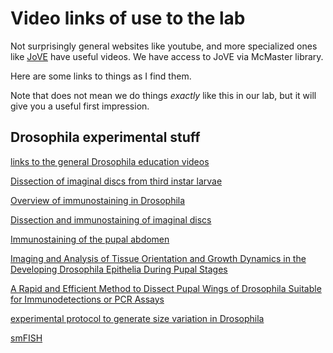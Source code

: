 # Video links of use to the lab

Not surprisingly general websites like youtube, and more specialized ones like [JoVE](https://www.jove.com/) have useful videos. We have access to JoVE via McMaster library.

Here are some links to things as I find them.

Note that does not mean we do things *exactly* like this in our lab, but it will give you a useful first impression.


## Drosophila experimental stuff

[links to the general Drosophila education videos](https://www.jove.com/search?content_type=scied_content&page=1&query=Drosophila)  

[Dissection of imaginal discs from third instar larvae](https://review.jove.com/v/140/dissection-of-imaginal-discs-from-3rd-instar-drosophila-larvae)  

[Overview of immunostaining in Drosophila](https://www.jove.com/v/5106/drosophila-larval-ihc)

[Dissection and immunostaining of imaginal discs](https://review.jove.com/v/51792/dissection-immunostaining-imaginal-discs-from-drosophila)  

[Immunostaining of the pupal abdomen](https://review.jove.com/v/3139/drosophila-pupal-abdomen-immunohistochemistry)

[Imaging and Analysis of Tissue Orientation and Growth Dynamics in the Developing Drosophila Epithelia During Pupal Stages](https://www.jove.com/v/60282/imaging-and-analysis-of-tissue-orientation-and-growth-dynamics-in-the-developing-drosophila-epithelia-during-pupal-stages)

[A Rapid and Efficient Method to Dissect Pupal Wings of Drosophila Suitable for Immunodetections or PCR Assays](https://www.jove.com/v/55854/a-rapid-and-efficient-method-to-dissect-pupal-wings-of-drosophila-suitable-for-immunodetections-or-pcr-assays)

[experimental protocol to generate size variation in Drosophila](https://www.jove.com/v/3162/experimental-manipulation-of-body-size-to-estimate-morphological-scaling-relationships-in-drosophila)  

[smFISH](https://www.jove.com/v/61680/single-cell-analysis-of-transcriptionally-active-alleles-by-single-molecule-fish)
